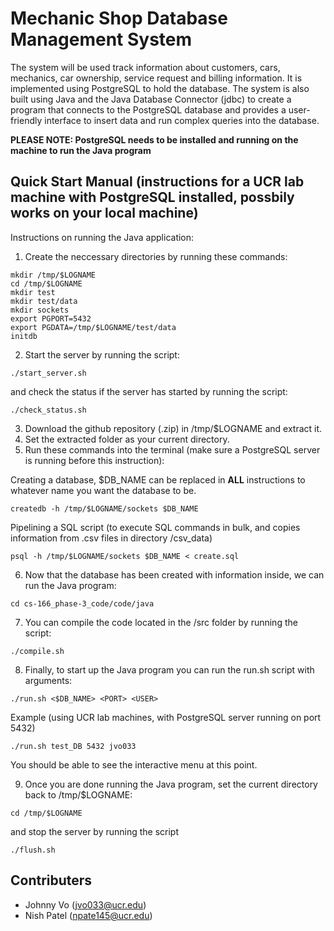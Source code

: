 # Mechanic Shop Database Management System

The system will be used track information about customers, cars, mechanics, car ownership, service request and billing information. It is implemented using PostgreSQL to hold the database. The system is also built using Java and the Java Database Connector (jdbc) to create a program that connects to the PostgreSQL database and provides a user-friendly interface to insert data and run complex queries into the database.

**PLEASE NOTE: PostgreSQL needs to be installed and running on the machine to run the Java program**

## Quick Start Manual (instructions for a UCR lab machine with PostgreSQL installed, possbily works on your local machine)

Instructions on running the Java application:
1. Create the neccessary directories by running these commands:
```
mkdir /tmp/$LOGNAME
cd /tmp/$LOGNAME
mkdir test
mkdir test/data
mkdir sockets
export PGPORT=5432
export PGDATA=/tmp/$LOGNAME/test/data
initdb
```
2. Start the server by running the script:
```
./start_server.sh
```
and check the status if the server has started by running the script:
```
./check_status.sh
```
3. Download the github repository (.zip) in /tmp/$LOGNAME and extract it.
4. Set the extracted folder as your current directory.
5. Run these commands into the terminal (make sure a PostgreSQL server is running before this instruction):

Creating a database, $DB_NAME can be replaced in **ALL** instructions to whatever name you want the database to be.
```
createdb -h /tmp/$LOGNAME/sockets $DB_NAME
```

Pipelining a SQL script (to execute SQL commands in bulk, and copies information from .csv files in directory /csv_data)
```
psql -h /tmp/$LOGNAME/sockets $DB_NAME < create.sql
```

6. Now that the database has been created with information inside, we can run the Java program:
```
cd cs-166_phase-3_code/code/java
```

7. You can compile the code located in the /src folder by running the script:
```
./compile.sh
```
8. Finally, to start up the Java program you can run the run.sh script with arguments:
```
./run.sh <$DB_NAME> <PORT> <USER>
```
Example (using UCR lab machines, with PostgreSQL server running on port 5432)
```
./run.sh test_DB 5432 jvo033
```
You should be able to see the interactive menu at this point.

9. Once you are done running the Java program, set the current directory back to /tmp/$LOGNAME:
```
cd /tmp/$LOGNAME
```
and stop the server by running the script
```
./flush.sh
```

## Contributers
* Johnny Vo (jvo033@ucr.edu)
* Nish Patel (npate145@ucr.edu)
